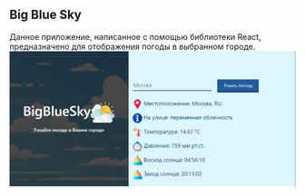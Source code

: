 ## Big Blue Sky
  Данное приложение, написанное с помощью библиотеки React, предназначено для отображения погоды в выбранном городе.
  ![Image alt](https://github.com/6aldej/React-weather/blob/master/other/about_project.png)
